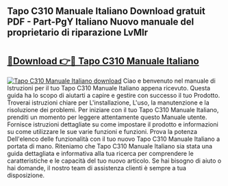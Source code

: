 ## Tapo C310 Manuale Italiano Download gratuit PDF - Part-PgY Italiano Nuovo manuale del proprietario di riparazione LvMlr

# <h2><a href="http://dfb3vk6.blite.top/?on=Tapo+C310+Manuale+Italiano">🔗Download 👉🔴 Tapo C310 Manuale Italiano</a></h2>

[![Tapo C310 Manuale Italiano download](https://i.imgur.com/lujVjoI.png)](http://dfb3vk6.blite.top/?on=Tapo+C310+Manuale+Italiano)
Ciao e benvenuto nel manuale di Istruzioni per il tuo Tapo C310 Manuale Italiano appena ricevuto. Questa guida ha lo scopo di aiutarti a capire e gestire con successo il tuo Prodotto. Troverai istruzioni chiare per L'installazione, L'uso, la manutenzione e la risoluzione dei problemi. Per iniziare con il tuo Tapo C310 Manuale Italiano, prenditi un momento per leggere attentamente questo Manuale utente. Fornisce istruzioni dettagliate su come impostare il prodotto e informazioni su come utilizzare le sue varie funzioni e funzioni. Prova la potenza Dell'elenco delle funzionalità con il tuo nuovo Tapo C310 Manuale Italiano a portata di mano. Riteniamo che Tapo C310 Manuale Italiano sia stata una guida dettagliata e informativa alla tua ricerca per comprendere le caratteristiche e le capacità del tuo nuovo articolo. Se hai bisogno di aiuto o hai domande, il nostro team di assistenza clienti è sempre a tua disposizione.

